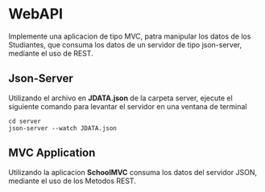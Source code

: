 # WebAPI
Implemente una aplicacion de tipo MVC, patra manipular los datos de los Studiantes, que consuma los datos de un servidor de tipo json-server, mediante el uso de REST.

## Json-Server
Utilizando el archivo en **JDATA.json** de la carpeta server, ejecute el siguiente comando para levantar el servidor en una ventana de terminal

```
cd server
json-server --watch JDATA.json
```

## MVC Application
Utilizando la aplicacion **SchoolMVC** consuma los datos del servidor JSON, mediante el uso de los Metodos REST.


